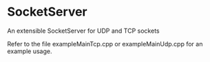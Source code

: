 SocketServer
============

An extensible SocketServer for UDP and TCP sockets

Refer to the file exampleMainTcp.cpp or exampleMainUdp.cpp for an example usage.
